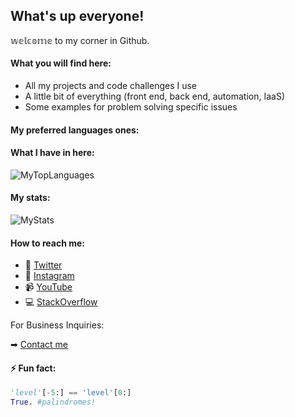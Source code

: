 ## What's up everyone! 
𝕨𝕖𝕝𝕔𝕠𝕞𝕖 to my corner in Github. 

#### What you will find here:
* All my projects and code challenges I use
* A little bit of everything (front end, back end, automation, IaaS)
* Some examples for problem solving specific issues

#### My preferred languages ones:  

#### What I have in here:

![MyTopLanguages](https://github-readme-stats.vercel.app/api/top-langs?username=mugabits&repo=python-projects&layout=compact&theme=dark)


#### My stats:

![MyStats](https://github-readme-stats.vercel.app/api?username=mugabits&show_icons=true&count_private=true&hide=issues&theme=tokyonight)


#### How to reach me:

- 💬 [Twitter](https://twitter.com/mugabits)
- 📸 [Instagram](https://www.instagram.com/mugabits/)
- 📹 [YouTube](https://www.youtube.com/channel/UCdUtnPbnvIBxIMfKOl4KeAA?view_as=subscriber)
- 💻 [StackOverflow](https://stackoverflow.com/users/3875230/mugabits?tab=profile) 
  
For Business Inquiries:

➡ [Contact me](https://mugabits.com/contact)

#### ⚡ Fun fact:
```python
'level'[-5:] == 'level'[0:]
True. #palindromes!
```

<!--
**mugabits/mugabits** is a ✨ _special_ ✨ repository because its `README.md` (this file) appears on your GitHub profile.

Here are some ideas to get you started:

- 🔭 I’m currently working on ...
- 🌱 I’m currently learning ...
- 👯 I’m looking to collaborate on ...
- 🤔 I’m looking for help with ...
- 💬 Ask me about ...
- 📫 How to reach me: ...
- 😄 Pronouns: ...
- ⚡ Fun fact: ...
-->
